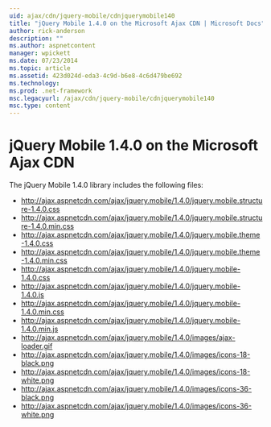```yaml
---
uid: ajax/cdn/jquery-mobile/cdnjquerymobile140
title: "jQuery Mobile 1.4.0 on the Microsoft Ajax CDN | Microsoft Docs"
author: rick-anderson
description: ""
ms.author: aspnetcontent
manager: wpickett
ms.date: 07/23/2014
ms.topic: article
ms.assetid: 423d024d-eda3-4c9d-b6e8-4c6d479be692
ms.technology: 
ms.prod: .net-framework
msc.legacyurl: /ajax/cdn/jquery-mobile/cdnjquerymobile140
msc.type: content
---
```

jQuery Mobile 1.4.0 on the Microsoft Ajax CDN
====================
The jQuery Mobile 1.4.0 library includes the following files:

- http://ajax.aspnetcdn.com/ajax/jquery.mobile/1.4.0/jquery.mobile.structure-1.4.0.css
- http://ajax.aspnetcdn.com/ajax/jquery.mobile/1.4.0/jquery.mobile.structure-1.4.0.min.css
- http://ajax.aspnetcdn.com/ajax/jquery.mobile/1.4.0/jquery.mobile.theme-1.4.0.css
- http://ajax.aspnetcdn.com/ajax/jquery.mobile/1.4.0/jquery.mobile.theme-1.4.0.min.css
- http://ajax.aspnetcdn.com/ajax/jquery.mobile/1.4.0/jquery.mobile-1.4.0.css
- http://ajax.aspnetcdn.com/ajax/jquery.mobile/1.4.0/jquery.mobile-1.4.0.js
- http://ajax.aspnetcdn.com/ajax/jquery.mobile/1.4.0/jquery.mobile-1.4.0.min.css
- http://ajax.aspnetcdn.com/ajax/jquery.mobile/1.4.0/jquery.mobile-1.4.0.min.js
- http://ajax.aspnetcdn.com/ajax/jquery.mobile/1.4.0/images/ajax-loader.gif
- http://ajax.aspnetcdn.com/ajax/jquery.mobile/1.4.0/images/icons-18-black.png
- http://ajax.aspnetcdn.com/ajax/jquery.mobile/1.4.0/images/icons-18-white.png
- http://ajax.aspnetcdn.com/ajax/jquery.mobile/1.4.0/images/icons-36-black.png
- http://ajax.aspnetcdn.com/ajax/jquery.mobile/1.4.0/images/icons-36-white.png